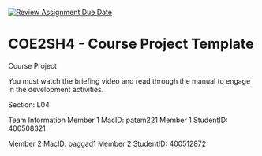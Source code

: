 [![Review Assignment Due Date](https://classroom.github.com/assets/deadline-readme-button-22041afd0340ce965d47ae6ef1cefeee28c7c493a6346c4f15d667ab976d596c.svg)](https://classroom.github.com/a/mLqiHWLE)
# COE2SH4 - Course Project Template
Course Project

You must watch the briefing video and read through the manual to engage in the development activities.


Section: L04

Team Information
Member 1 MacID: patem221
Member 1 StudentID: 400508321

Member 2 MacID: baggad1
Member 2 StudentID: 400512872
